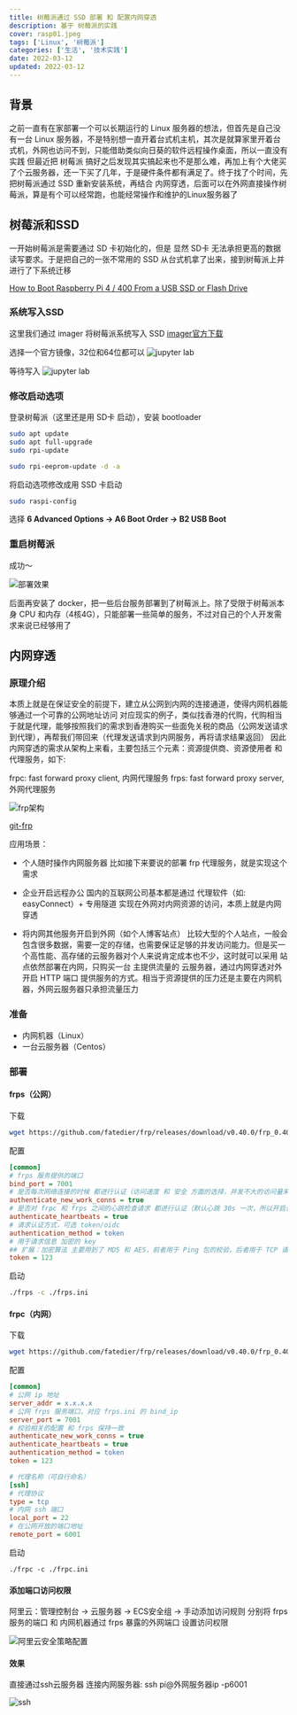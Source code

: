 ```yaml
---
title: 树莓派通过 SSD 部署 和 配置内网穿透
description: 基于 树莓派的实践
cover: rasp01.jpeg
tags: ['Linux', '树莓派']
categories: ['生活', '技术实践']
date: 2022-03-12
updated: 2022-03-12
---
```


## 背景
之前一直有在家部署一个可以长期运行的 Linux 服务器的想法，但首先是自己没有一台 Linux 服务器，不是特别想一直开着台式机主机，其次是就算家里开着台式机，外网也访问不到，只能借助类似向日葵的软件远程操作桌面，所以一直没有实践
但最近把 树莓派 搞好之后发现其实搞起来也不是那么难，再加上有个大佬买了个云服务器，还一下买了几年，于是硬件条件都有满足了。终于找了个时间，先把树莓派通过 SSD 重新安装系统，再结合 内网穿透，后面可以在外网直接操作树莓派，算是有个可以经常跑，也能经常操作和维护的Linux服务器了

## 树莓派和SSD
一开始树莓派是需要通过 SD 卡初始化的，但是 显然 SD卡 无法承担更高的数据读写要求。于是把自己的一张不常用的 SSD 从台式机拿了出来，接到树莓派上并进行了下系统迁移

[How to Boot Raspberry Pi 4 / 400 From a USB SSD or Flash Drive](https://www.tomshardware.com/how-to/boot-raspberry-pi-4-usb)

### 系统写入SSD
这里我们通过 imager 将树莓派系统写入 SSD
[imager官方下载](https://www.raspberrypi.com/software/)

选择一个官方镜像，32位和64位都可以
![jupyter lab](rasp03.png)

等待写入
![jupyter lab](rasp02.png)

### 修改启动选项
登录树莓派（这里还是用 SD卡 启动），安装 bootloader

```sh
sudo apt update
sudo apt full-upgrade
sudo rpi-update

sudo rpi-eeprom-update -d -a
```

将启动选项修改成用 SSD 卡启动

```sh
sudo raspi-config
```

选择 **6 Advanced Options -> A6 Boot Order -> B2 USB Boot**

### 重启树莓派
成功～

![部署效果](rasp04.png)

后面再安装了 docker，把一些后台服务部署到了树莓派上。除了受限于树莓派本身 CPU 和内存（4核4G），只能部署一些简单的服务，不过对自己的个人开发需求来说已经够用了

## 内网穿透

### 原理介绍
本质上就是在保证安全的前提下，建立从公网到内网的连接通道，使得内网机器能够通过一个可靠的公网地址访问
对应现实的例子，类似找香港的代购，代购相当于就是代理，能够按照我们的需求到香港购买一些面免关税的商品（公网发送请求到代理），再帮我们带回来（代理发送请求到内网服务，再将请求结果返回）
因此内网穿透的需求从架构上来看，主要包括三个元素：资源提供商、资源使用者 和 代理服务，如下:

frpc: fast forward proxy client, 内网代理服务
frps: fast forward proxy server, 外网代理服务

![frp架构](rasp05.png)

[git-frp](https://github.com/fatedier/frp)

应用场景：
- ​个人随时操作内网服务器
比如接下来要说的部署 frp 代理服务，就是实现这个需求

- 企业开启远程办公
国内的互联网公司基本都是通过 代理软件（如: easyConnect）+ 专用隧道 实现在外网对内网资源的访问，本质上就是内网穿透

- 将内网其他服务开启到外网（如个人博客站点）
比较大型的个人站点，一般会包含很多数据，需要一定的存储，也需要保证足够的并发访问能力。但是买一个高性能、高存储的云服务器对个人来说肯定成本也不少，这时就可以采用 站点依然部署在内网，只购买一台 主提供流量的 云服务器，通过内网穿透对外开启 HTTP 端口 提供服务的方式。相当于资源提供的压力还是主要在内网机器，外网云服务器只承担流量压力

### 准备
- 内网机器（Linux）
- 一台云服务器（Centos）

### 部署

#### frps（公网）

下载
```sh
wget https://github.com/fatedier/frp/releases/download/v0.40.0/frp_0.40.0_linux_amd64.tar.gz
```

配置
```ini
[common]
# frps 服务提供的端口
bind_port = 7001
# 是否每次网络连接的时候 都进行认证（访问速度 和 安全 方面的选择，并发不大的访问量来说影响不大）
authenticate_new_work_conns = true
# 是否对 frpc 和 frps 之间的心跳检查请求 都进行认证（默认心跳 30s 一次，所以开启认证影响不大）
authenticate_heartbeats = true
# 请求认证方式，可选 token/oidc
authentication_method = token
# 用于请求信息 加密的 key
## 扩展：加密算法 主要用到了 MD5 和 AES，前者用于 Ping 包的校验，后者用于 TCP 请求的校验，具体实现可以参考 frp 作者的 golib 仓库 - git-golib-crypto
token = 123
```

启动
```sh
./frps -c ./frps.ini
```

#### frpc（内网）

下载
```sh
wget https://github.com/fatedier/frp/releases/download/v0.40.0/frp_0.40.0_linux_arm64.tar.gz
```

配置
```ini
[common]
# 公网 ip 地址
server_addr = x.x.x.x
# 公网 frps 服务端口，对应 frps.ini 的 bind_ip
server_port = 7001
# 校验相关的配置 和 frps 保持一致
authenticate_new_work_conns = true
authenticate_heartbeats = true
authentication_method = token
token = 123

# 代理名称（可自行命名）
[ssh]
# 代理协议
type = tcp
# 内网 ssh 端口
local_port = 22
# 在公网开放的端口地址
remote_port = 6001
```

启动
```
./frpc -c ./frpc.ini
```

#### 添加端口访问权限
阿里云：管理控制台 -> 云服务器 -> ECS安全组 -> 手动添加访问规则
分别将 frps 服务的端口 和 内网机器通过 frps 暴露的外网端口 设置访问权限

![阿里云安全策略配置](rasp06.png)

#### 效果
直接通过ssh云服务器 连接内网服务器:
ssh pi@外网服务器ip -p6001

![ssh](rasp07.png)
